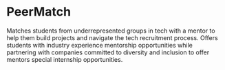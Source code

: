 # PeerMatch
Matches students from underrepresented groups in tech with a mentor to help them build projects and navigate the tech recruitment process. Offers students with industry experience mentorship opportunities while partnering with companies committed to diversity and inclusion to offer mentors special internship opportunities.
